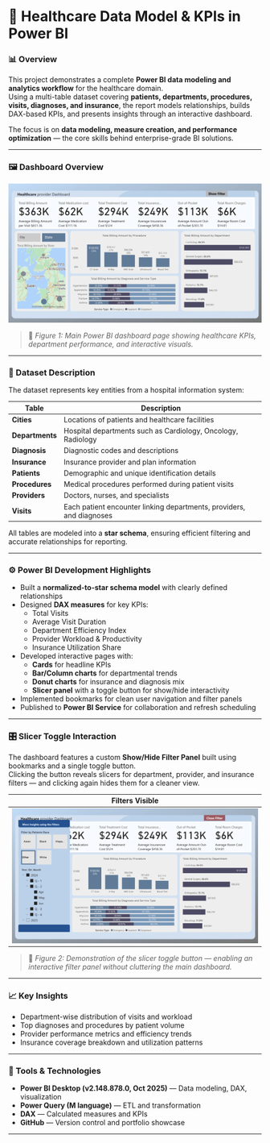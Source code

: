 # 🏥 Healthcare Data Model & KPIs in Power BI

### 📊 Overview
This project demonstrates a complete **Power BI data modeling and analytics workflow** for the healthcare domain.  
Using a multi-table dataset covering **patients, departments, procedures, visits, diagnoses, and insurance**, the report models relationships, builds DAX-based KPIs, and presents insights through an interactive dashboard.

The focus is on **data modeling, measure creation, and performance optimization** — the core skills behind enterprise-grade BI solutions.

---

### 🖼️ Dashboard Overview

![Healthcare Dashboard Overview](dashboard_home.png)

> 📌 *Figure 1: Main Power BI dashboard page showing healthcare KPIs, department performance, and interactive visuals.*

---

### 📂 Dataset Description
The dataset represents key entities from a hospital information system:

| Table | Description |
|--------|--------------|
| **Cities** | Locations of patients and healthcare facilities |
| **Departments** | Hospital departments such as Cardiology, Oncology, Radiology |
| **Diagnosis** | Diagnostic codes and descriptions |
| **Insurance** | Insurance provider and plan information |
| **Patients** | Demographic and unique identification details |
| **Procedures** | Medical procedures performed during patient visits |
| **Providers** | Doctors, nurses, and specialists |
| **Visits** | Each patient encounter linking departments, providers, and diagnoses |

All tables are modeled into a **star schema**, ensuring efficient filtering and accurate relationships for reporting.

---

### ⚙️ Power BI Development Highlights
- Built a **normalized-to-star schema model** with clearly defined relationships  
- Designed **DAX measures** for key KPIs:
  - Total Visits  
  - Average Visit Duration  
  - Department Efficiency Index  
  - Provider Workload & Productivity  
  - Insurance Utilization Share  
- Developed interactive pages with:
  - **Cards** for headline KPIs  
  - **Bar/Column charts** for departmental trends  
  - **Donut charts** for insurance and diagnosis mix  
  - **Slicer panel** with a toggle button for show/hide interactivity  
- Implemented bookmarks for clean user navigation and filter panels  
- Published to **Power BI Service** for collaboration and refresh scheduling

---

### 🎛️ Slicer Toggle Interaction

The dashboard features a custom **Show/Hide Filter Panel** built using bookmarks and a single toggle button.  
Clicking the button reveals slicers for department, provider, and insurance filters — and clicking again hides them for a cleaner view.

Filters Visible |
|-----------------|
| ![Filter Visible State](dashboard_slicer_visible.png) |

> 📌 *Figure 2: Demonstration of the slicer toggle button — enabling an interactive filter panel without cluttering the main dashboard.*

---

### 📈 Key Insights
- Department-wise distribution of visits and workload  
- Top diagnoses and procedures by patient volume  
- Provider performance metrics and efficiency trends  
- Insurance coverage breakdown and utilization patterns  

---

### 🧱 Tools & Technologies
- **Power BI Desktop (v2.148.878.0, Oct 2025)** — Data modeling, DAX, visualization  
- **Power Query (M language)** — ETL and transformation  
- **DAX** — Calculated measures and KPIs  
- **GitHub** — Version control and portfolio showcase  

---

